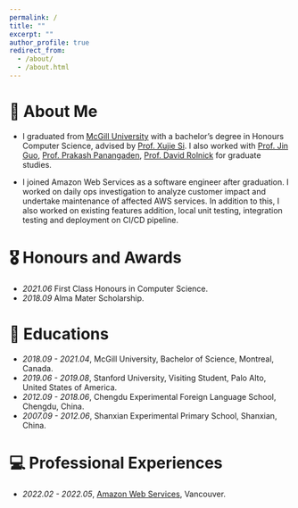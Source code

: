```yaml
---
permalink: /
title: ""
excerpt: ""
author_profile: true
redirect_from: 
  - /about/
  - /about.html
---
```

# 👦 About Me
- I graduated from [McGill University](https://www.mcgill.ca) with a bachelor’s degree in Honours Computer Science, advised by [Prof. Xujie Si](https://www.cs.mcgill.ca/~xsi). I also worked with [Prof. Jin Guo](https://www.cs.mcgill.ca/~jguo/lab.html), [Prof. Prakash Panangaden](https://www.cs.mcgill.ca/~prakash/), [Prof. David Rolnick](https://davidrolnick.com/) for graduate studies.

- I joined Amazon Web Services as a software engineer after graduation. I worked on daily ops investigation to analyze customer impact and undertake maintenance of affected AWS services. In addition to this, I also worked on existing features addition, local unit testing, integration testing and deployment on CI/CD pipeline.


# 🎖 Honours and Awards
- *2021.06* First Class Honours in Computer Science. 
- *2018.09* Alma Mater Scholarship.

# 📖 Educations
- *2018.09 - 2021.04*, McGill University, Bachelor of Science, Montreal, Canada.
- *2019.06 - 2019.08*, Stanford University, Visiting Student, Palo Alto, United States of America.
- *2012.09 - 2018.06*, Chengdu Experimental Foreign Language School, Chengdu, China.
- *2007.09 - 2012.06*, Shanxian Experimental Primary School, Shanxian, China.


# 💻 Professional Experiences
- *2022.02 - 2022.05*, [Amazon Web Services](https://aws.amazon.com/), Vancouver.


